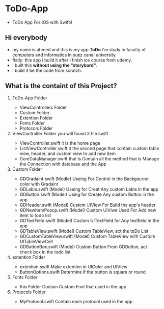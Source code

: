 # ToDo-App
<ul>
    <li>ToDo App For IOS with Swift4</li>
   </ul>


## Hi everybody
<ul>
<li>my name is ahmed and this is my app <b>ToDo</b> i'm study in faculty of computers and informatics in suez canal university.</li>
<li>fistly: this app i build it after i finish ios course from udemy.</li>
<li>i built this <b>without using the "storybord"</b>.</li>
<li>i build it be the code from scratch.</li>
</ul>

## What is the containt of this Project? 
<ol>
<li> ToDo-App Folder</li>
      <ul>
      <li>ViewColntrollers Folder</li>
      <li>Custom Folder</li>
      <li>Extention Folder</li>
      <li>Fonts Folder</li>
      <li>Protocols Folder</li>
      </ul>


<li> ViewController Folder you will found 3 file.swift </li>
    <ul>
      <li>ViewController.swift it is the home page</li>
      <li>ListViewController.swift it the second page that contain custom table view, header, and custom view to add new item</li>
      <li>CoreDataManager.swift that is Contain all the method that is Manage the Connection with database and the App</li>
    </ul>
<li> Custom Folder</li>
    <ul>
      <li>GDGradaint.swift (Modle) Useing For Control in the Backgournd color with Gradaint</li>
      <li>GDLable.swift (Model) Useing for Creat Any custom Lable in the app</li>
      <li>GDButton.swift (Model) Using for Create Any custom Button in the app</li>
      <li>GDHeader.swift (Model) Custom UIView For Build the app's header</li>
      <li>GDNewItemPopup.swift (Model) Custom UIViwe Used For Add new item to todo list</li>
      <li>GDTextField.swift (Model) Custom UITextField for Any textfield in the app</li>
      <li>GDTableView.swift (Model) Custom TableView, act the toDo List</li>
      <li>GDCustomTableView.swift (Model) Custom TableView with Custom UITableViewCell</li>
      <li>GDButtonBox.swift (Model) Custom Button From GDButton, act check box in the todo list</li>
    </ul>
  
<li> extention Folder</li>
    <ul>
      <li>extention.swift  Make extention in UIColor and UIView</li>
      <li>ButtonOptions.swift Determine if the button is square or round</li>
    </ul>
<li> Fonts Folder</li>
    <ul>
      <li>this Folder Contain Custom Font that used in the app</li>
    </ul>
<li> Protocols Folder</li>
    <ul>
      <li>MyProtocol.swift   Contain each protocol used in the app</li>
    </ul>

</ol>
